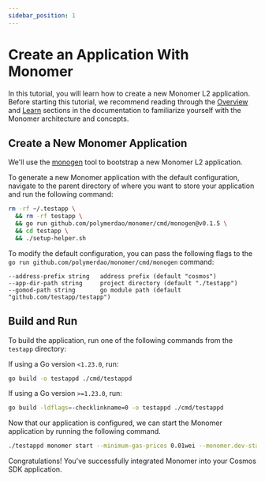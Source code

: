 ```yaml
---
sidebar_position: 1
---
```


# Create an Application With Monomer

In this tutorial, you will learn how to create a new Monomer L2 application.
Before starting this tutorial, we recommend reading through the [Overview](/overview) and [Learn](/category/learn) sections in the documentation to familiarize yourself with the Monomer architecture and concepts.

## Create a New Monomer Application

We'll use the [monogen](https://github.com/polymerdao/monomer/tree/main/monogen) tool to bootstrap a new Monomer L2 application.

To generate a new Monomer application with the default configuration, navigate to the parent directory of where you want to store your application and run the following command:

```bash
rm -rf ~/.testapp \
  && rm -rf testapp \
  && go run github.com/polymerdao/monomer/cmd/monogen@v0.1.5 \
  && cd testapp \
  && ./setup-helper.sh
```

To modify the default configuration, you can pass the following flags to the `go run github.com/polymerdao/monomer/cmd/monogen` command:

```
--address-prefix string   address prefix (default "cosmos")
--app-dir-path string     project directory (default "./testapp")
--gomod-path string       go module path (default "github.com/testapp/testapp")
```

## Build and Run

To build the application, run one of the following commands from the `testapp` directory:

If using a Go version `<1.23.0`, run:

```bash
go build -o testappd ./cmd/testappd
```

If using a Go version `>=1.23.0`, run:

```bash
go build -ldflags=-checklinkname=0 -o testappd ./cmd/testappd
````

Now that our application is configured, we can start the Monomer application by running the following command.

```bash
./testappd monomer start --minimum-gas-prices 0.01wei --monomer.dev-start --api.enable
````

Congratulations! You've successfully integrated Monomer into your Cosmos SDK application.
